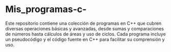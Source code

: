 # Mis_programas-c-
Este repositorio contiene una colección de programas en C++ que cubren diversas operaciones básicas y avanzadas, desde sumas y comparaciones de números hasta cálculos de áreas y uso de ciclos. Cada programa incluye un pseudocódigo y el código fuente en C++ para facilitar su comprensión y uso.
